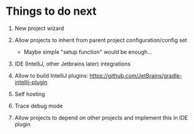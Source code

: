 # Things to do next

1. New project wizard

1. Allow projects to inherit from parent project configuration/config set
	- Maybe simple "setup function" would be enough...

1. IDE (IntelliJ, other Jetbrains later) integrations

1. Allow to build IntelliJ plugins: https://github.com/JetBrains/gradle-intellij-plugin

1. Self hosting

1. Trace debug mode

1. Allow projects to depend on other projects and implement this in IDE plugin